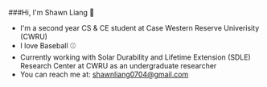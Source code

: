 ###Hi, I'm Shawn Liang 👋
- I'm a second year CS & CE student at Case Western Reserve Univerisity (CWRU)
- I love Baseball ⚾️
- Currently working with Solar Durability and Lifetime Extension (SDLE) Research Center at CWRU as an undergraduate researcher
- You can reach me at: shawnliang0704@gmail.com
